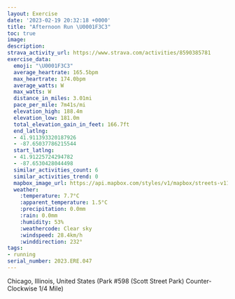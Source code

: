 ```yaml
---
layout: Exercise
date: '2023-02-19 20:32:18 +0000'
title: "Afternoon Run \U0001F3C3"
toc: true
image:
description:
strava_activity_url: https://www.strava.com/activities/8590385781
exercise_data:
  emoji: "\U0001F3C3"
  average_heartrate: 165.5bpm
  max_heartrate: 174.0bpm
  average_watts: W
  max_watts: W
  distance_in_miles: 3.01mi
  pace_per_mile: 7m41s/mi
  elevation_high: 188.4m
  elevation_low: 181.0m
  total_elevation_gain_in_feet: 166.7ft
  end_latlng:
  - 41.911393320187926
  - -87.65037786215544
  start_latlng:
  - 41.91225724294782
  - -87.6530428044498
  similar_activities_count: 6
  similar_activities_trend: 0
  mapbox_image_url: https://api.mapbox.com/styles/v1/mapbox/streets-v11/static/path-5+787af2-1.0(c%7Bx~Fll~uOEoBAIQ%5DAIdCmD%40c%40JW%40M%40iBHOGaABs%40%40CHBBCRmAB_JEiBDuAD%5BEo%40IU%3FKB%7B%40%3Fk%40Dc%40DERIV%5BNIT%40LCNDDFBT%3F%7CB%40%60B%40RLXJJXNJ%40xAIHEVa%40Fg%40EwCIc%40OSKGSG_%40Cy%40FMFOPITCPApA%40bABf%40FNTXTHt%40%40%5ECPENOFMHY%40iAAwBCKY%5BQMa%40C_AFODQRKTCZ%40dDHXJTJHRF%7C%40%3Fh%40GNKLSDOBk%40AcAEuAGUW%5BOIq%40%3Fq%40DIDONIXEZ%3FvC%40XDNLPNNLD%60%40Er%40ATENKLWDY%3Fg%40CuBKi%40KSIIk%40Gy%40%40UDQNOb%40AfCBx%40BJJRPNRHH%3FRAj%40%3FRCXSN_%40B%5DC%7DCMc%40QQi%40Os%40B%5DDOLMXCV%3Fp%40Ch%40%3FfABTFVRRRHF%40jAAPCZSHUFk%40CuCIc%40Q%5DKEGAaCh%40KVAXAfBD~%40FVFL%5ERrA%3FRGPWLUD%5BCcDKc%40OSQKy%40%3Fg%40B%5BPIRIf%40%40j%40Ct%40DnAFRJLPLRBzAIPIPa%40BO%40e%40CeCI%5DIQOMUIiCESSg%40HcACONSBOLDp%40%3Fl%40Fx%40BdAClBDzCElBJrCEdAFjAGr%40Aj%40),pin-s-s+e5b22e(-87.65143,41.9117),pin-s-f+89ae00(-87.64863999999993,41.91102999999997)/auto/800x800?access_token=pk.eyJ1Ijoiam9zaGJlY2ttYW4iLCJhIjoiY205eWR2aDd1MWZ6djJrbXc4a3M0bWZleiJ9.XiG9OWkNcZk2QzjJbxLB4A
  weather:
    :temperature: 7.7°C
    :apparent_temperature: 1.5°C
    :precipitation: 0.0mm
    :rain: 0.0mm
    :humidity: 53%
    :weathercode: Clear sky
    :windspeed: 28.4km/h
    :winddirection: 232°
tags:
- running
serial_number: 2023.ERE.047
---
```

Chicago, Illinois, United States (Park #598 (Scott Street Park) Counter-Clockwise 1/4 Mile)
